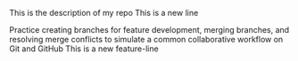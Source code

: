 This is the description of my repo
This is a new line

Practice creating branches for feature development, merging branches, and resolving merge conflicts to simulate a common collaborative workflow on Git and GitHub
This is a new feature-line
